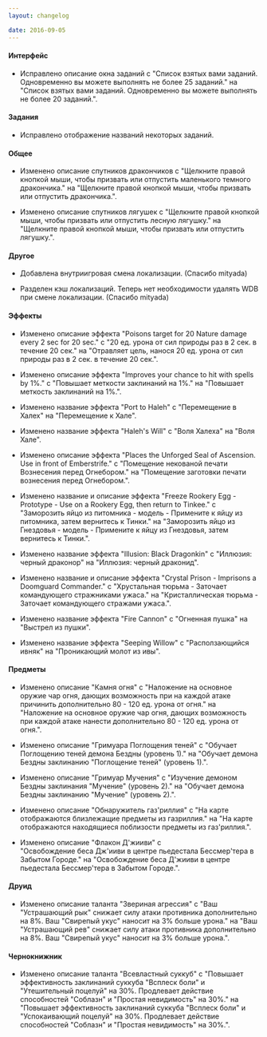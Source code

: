 ```yaml
---
layout: changelog

date: 2016-09-05
---
```


#### Интерфейс

- Исправлено описание окна заданий с 
"Список взятых вами заданий. Одновременно вы можете выполнять не более 25 заданий." на
"Список взятых вами заданий. Одновременно вы можете выполнять не более 20 заданий.".


#### Задания

- Исправлено отображение названий некоторых заданий.


#### Общее

- Изменено описание спутников дракончиков с
"Щелкните правой кнопкой мыши, чтобы призвать или отпустить маленького темного дракончика." на
"Щелкните правой кнопкой мыши, чтобы призвать или отпустить дракончика.".

- Изменено описание спутников лягушек с
"Щелкните правой кнопкой мыши, чтобы призвать или отпустить лесную лягушку." на
"Щелкните правой кнопкой мыши, чтобы призвать или отпустить лягушку.".


#### Другое

- Добавлена внутриигровая смена локализации. (Спасибо mityada)

- Разделен кэш локализаций. Теперь нет необходимости удалять WDB при смене локализации. (Спасибо mityada)


#### Эффекты

- Изменено описание эффекта "Poisons target for 20 Nature damage every 2 sec for 20 sec." с 
"20 ед. урона от сил природы раз в 2 сек. в течение 20 сек." на
"Отравляет цель, нанося 20 ед. урона от сил природы раз в 2 сек. в течение 20 сек.".

- Изменено описание эффекта "Improves your chance to hit with spells by 1%." с
"Повышает меткости заклинаний на 1%." на
"Повышает меткость заклинаний на 1%.". 

- Изменено название эффекта "Port to Haleh" с
"Перемещение в Халех" на
"Перемещение к Хале".

- Изменено название эффекта "Haleh's Will" с
"Воля Халеха" на
"Воля Хале".

- Изменено описание эффекта "Places the Unforged Seal of Ascension. Use in front of Emberstrife." с
"Помещение некованой печати Вознесения перед Огнебором." на
"Помещение заготовки печати вознесения перед Огнебором.".

- Изменено название и описание эффекта "Freeze Rookery Egg - Prototype - Use on a Rookery Egg, then return to Tinkee." с
"Заморозить яйцо из питомника - модель - Примените к яйцу из питомника, затем вернитесь к Тинки." на
"Заморозить яйцо из Гнездовья - модель - Примените к яйцу из Гнездовья, затем вернитесь к Тинки.".

- Изменено название эффекта "Illusion: Black Dragonkin" с
"Иллюзия: черный драконор" на
"Иллюзия: черный драконид".

- Изменено название и описание эффекта "Crystal Prison - Imprisons a Doomguard Commander." с
"Хрустальная тюрьма - Заточает командующего стражниками ужаса." на
"Кристаллическая тюрьма - Заточает командующего стражами ужаса.".

- Изменено название эффекта "Fire Cannon" с
"Огненная пушка" на
"Выстрел из пушки".

- Изменено название эффекта "Seeping Willow" с
"Расползающийся ивняк" на
"Проникающий молот из ивы".


#### Предметы

- Изменено описание "Камня огня" с 
"Наложение на основное оружие чар огня, дающих возможность при на каждой атаке причинить дополнительно 80 - 120 ед. урона от огня." на
"Наложение на основное оружие чар огня, дающих возможность при каждой атаке нанести дополнительно 80 - 120 ед. урона от огня.".

- Изменено описание "Гримуара Поглощения теней" с
"Обучает Поглощению теней демона Бездны (уровень 1)." на
"Обучает демона Бездны заклинанию "Поглощение теней" (уровень 1).".

- Изменено описание "Гримуар Мучения" с
"Изучение демоном Бездны заклинания "Мучение" (уровень 2)." на
"Обучает демона Бездны заклинанию "Мучение" (уровень 2).".

- Изменено описание "Обнаружитель газ'риллия" с 
"На карте отображаются близлежащие предметы из газриллия." на
"На карте отображаются находящиеся поблизости предметы из газ'риллия.".

- Изменено описание "Флакон Д'жииви" с	
"Освобождение беса Дж'ииви в центре пьедестала Бессмер'тера в Забытом Городе." на
"Освобождение беса Д'жииви в центре пьедестала Бессмер'тера в Забытом Городе.".


#### Друид

- Изменено описание таланта "Звериная агрессия" с
"Ваш "Устрашающий рык" снижает силу атаки противника дополнительно на 8%. Ваш "Свирепый укус" наносит на 3% больше урона." на
"Ваш "Устрашающий рев" снижает силу атаки противника дополнительно на 8%. Ваш "Свирепый укус" наносит на 3% больше урона.".


#### Чернокнижник

- Изменено описание таланта "Всевластный суккуб" с
"Повышает эффективность заклинаний суккуба "Всплеск боли" и "Утешительный поцелуй" на 30%. Продлевает действие способностей "Соблазн" и "Простая невидимость" на 30%." на
"Повышает эффективность заклинаний суккуба "Всплеск боли" и "Успокаивающий поцелуй" на 30%. Продлевает действие способностей "Соблазн" и "Простая невидимость" на 30%.".
